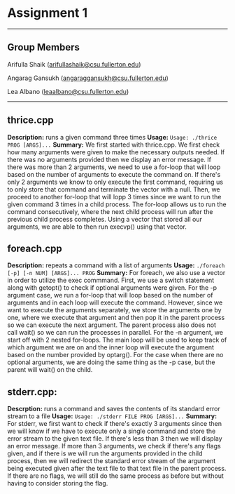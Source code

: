 # Assignment 1
---
## Group Members
Arifulla Shaik (arifullashaik@csu.fullerton.edu)

Angarag Gansukh (angaraggansukh@csu.fullerton.edu)

Lea Albano (leaalbano@csu.fullerton.edu)

---
## thrice.cpp
**Description:** runs a given command three times
**Usage:** `Usage: ./thrice PROG [ARGS]...`
**Summary:** We first started with thrice.cpp. We first check how many arguments were given to make the necessary outputs needed. If there was no arguments provided then we display an error message. If there was more than 2 arguments, we need to use a for-loop that will loop based on the number of arguments to execute the command on. If there's only 2 arguments we know to only execute the first command, requiring us to only store that command and terminate the vector with a null. Then, we proceed to another for-loop that will lopp 3 times since we want to run the given command 3 times in a child process. The for-loop allows us to run the command consecutively, where the next child process will run after the previous child process completes. Using a vector that stored all our arguments, we are able to then run execvp() using that vector.

## foreach.cpp
**Description:** repeats a command with a list of arguments
**Usage:** `./foreach [-p] [-n NUM] [ARGS]... PROG`
**Summary:** For foreach, we also use a vector in order to utilize the exec commmand. First, we use a switch statement along with getopt() to check if optional arguments were given. For the -p argument case, we run a for-loop that will loop based on the number of arguments and in each loop will execute the command. However, since we want to execute the arguments separately, we store the arguments one by one, where we execute that argument and then pop it in the parent process so we can execute the next argument. The parent process also does not call wait() so we can run the processes in parallel. For the -n argument, we start off with 2 nested for-loops. The main loop will be used to keep track of which argument we are on and the inner loop will execute the argument based on the number provided by optarg(). For the case when there are no optional arguments, we are doing the same thing as the -p case, but the parent will wait() on the child. 

## stderr.cpp:
**Descrption:** runs a command and saves the contents of its standard error stream to a file
**Usage:** `Usage: ./stderr FILE PROG [ARGS]...`
**Summary:** For stderr, we first want to check if there's exactly 3 arguments since then we will know if we have to execute only a single command and store the error stream to the given text file. If there's less than 3 then we will display an error message. If more than 3 arguments, we check if there's any flags given, and if there is we will run the arguments provided in the child process, then we will redirect the standard error stream of the argument being executed given after the text file to that text file in the parent process. If there are no flags, we will still do the same process as before but without having to consider storing the flag. 